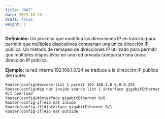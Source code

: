 ```yaml
---
title: "NAT"
date: 2023-10-26
draft: false
weight: 1
---
```


**Definición:** Un proceso que modifica las direcciones IP en tránsito para permitir que múltiples dispositivos compartan una única dirección IP pública. Un método de remapeo de direcciones IP utilizado para permitir que múltiples dispositivos en una red privada compartan una única dirección IP pública.

**Ejemplo:** la red interna 192.168.1.0/24 se traduce a la dirección IP pública del router.

```
Router(config)#access-list 1 permit 192.168.1.0 0.0.0.255
Router(config)#ip nat inside source list 1 interface gigabitEthernet 0/1 overload
Router(config)#interface gigabitEthernet 0/0
Router(config-if)#ip nat inside
Router(config-if)#interface gigabitEthernet 0/1
Router(config-if)#ip nat outside
